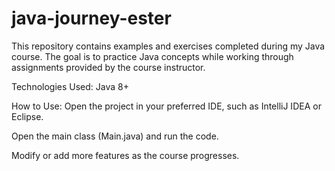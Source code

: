 # java-journey-ester

This repository contains examples and exercises completed during my Java course. The goal is to practice Java concepts while working through assignments provided by the course instructor.

Technologies Used:
Java 8+

How to Use:
Open the project in your preferred IDE, such as IntelliJ IDEA or Eclipse.

Open the main class (Main.java) and run the code.

Modify or add more features as the course progresses.
